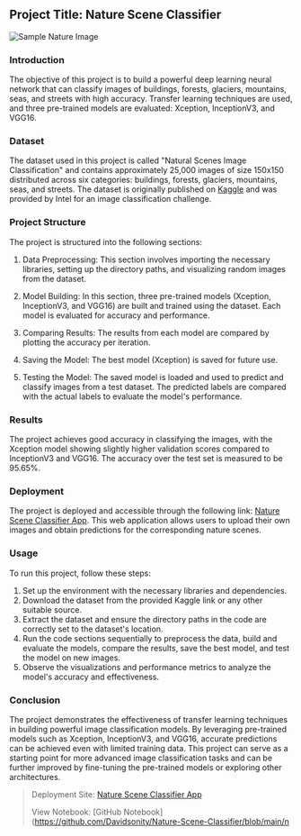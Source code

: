 ## Project Title: Nature Scene Classifier
![Sample Nature Image](https://user-images.githubusercontent.com/96771321/214588217-b037c3e3-bbb3-4e52-9da7-3459cbdc27b4.jpg)

### Introduction
The objective of this project is to build a powerful deep learning neural network that can classify images of buildings, forests, glaciers, mountains, seas, and streets with high accuracy. Transfer learning techniques are used, and three pre-trained models are evaluated: Xception, InceptionV3, and VGG16.

### Dataset
The dataset used in this project is called "Natural Scenes Image Classification" and contains approximately 25,000 images of size 150x150 distributed across six categories: buildings, forests, glaciers, mountains, seas, and streets. The dataset is originally published on [Kaggle](https://www.kaggle.com/datasets/puneet6060/intel-image-classification) and was provided by Intel for an image classification challenge.

### Project Structure
The project is structured into the following sections:

1. Data Preprocessing: This section involves importing the necessary libraries, setting up the directory paths, and visualizing random images from the dataset.

2. Model Building: In this section, three pre-trained models (Xception, InceptionV3, and VGG16) are built and trained using the dataset. Each model is evaluated for accuracy and performance.

3. Comparing Results: The results from each model are compared by plotting the accuracy per iteration.

4. Saving the Model: The best model (Xception) is saved for future use.

5. Testing the Model: The saved model is loaded and used to predict and classify images from a test dataset. The predicted labels are compared with the actual labels to evaluate the model's performance.

### Results
The project achieves good accuracy in classifying the images, with the Xception model showing slightly higher validation scores compared to InceptionV3 and VGG16. The accuracy over the test set is measured to be 95.65%.

### Deployment
The project is deployed and accessible through the following link: [Nature Scene Classifier App](https://davidsonity-nature-scene-classifier-app-0f6zht.streamlit.app/). This web application allows users to upload their own images and obtain predictions for the corresponding nature scenes.

### Usage
To run this project, follow these steps:

1. Set up the environment with the necessary libraries and dependencies.
2. Download the dataset from the provided Kaggle link or any other suitable source.
3. Extract the dataset and ensure the directory paths in the code are correctly set to the dataset's location.
4. Run the code sections sequentially to preprocess the data, build and evaluate the models, compare the results, save the best model, and test the model on new images.
5. Observe the visualizations and performance metrics to analyze the model's accuracy and effectiveness.

### Conclusion
The project demonstrates the effectiveness of transfer learning techniques in building powerful image classification models. By leveraging pre-trained models such as Xception, InceptionV3, and VGG16, accurate predictions can be achieved even with limited training data. This project can serve as a starting point for more advanced image classification tasks and can be further improved by fine-tuning the pre-trained models or exploring other architectures.

> Deployment Site: [Nature Scene Classifier App](https://davidsonity-nature-scene-classifier-app-0f6zht.streamlit.app/)
>
> View Notebook: [GitHub Notebook](https://github.com/Davidsonity/Nature-Scene-Classifier/blob/main/n
